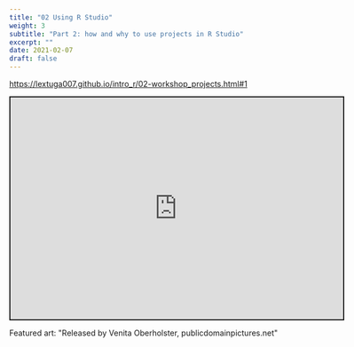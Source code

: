 ```yaml
---
title: "02 Using R Studio"
weight: 3
subtitle: "Part 2: how and why to use projects in R Studio"
excerpt: ""
date: 2021-02-07
draft: false
---
```


https://lextuga007.github.io/intro_r/02-workshop_projects.html#1

<iframe src="https://lextuga007.github.io/intro_r/02-workshop_projects.html#1" width="600" height="400" style="border:2px solid currentColor;" loading="lazy" allowfullscreen></iframe> <script>fitvids('.shareagain', {players: 'iframe'});</script>

Featured art: "Released by Venita Oberholster, publicdomainpictures.net"

